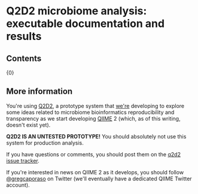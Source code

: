 # Q2D2 microbiome analysis: executable documentation and results

## Contents

{0}

## More information

You're using [Q2D2](https://github.com/gregcaporaso/q2d2), a prototype system that [we're](https://github.com/gregcaporaso/q2d2/graphs/contributors) developing to explore some ideas related to microbiome bioinformatics reproducibility and transparency as we start developing [QIIME](http://www.qiime.org) 2 (which, as of this writing, doesn't exist yet).

**Q2D2 IS AN UNTESTED PROTOTYPE!** You should absolutely not use this system for production analysis.

If you have questions or comments, you should post them on the [q2d2 issue tracker](https://github.com/gregcaporaso/q2d2/issues).

If you're interested in news on QIIME 2 as it develops, you should follow [@gregcaporaso](https://twitter.com/gregcaporaso) on Twitter (we'll eventually have a dedicated QIIME Twitter account).
